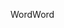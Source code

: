 <span data-ttu-id="36e15-101">Word</span><span class="sxs-lookup"><span data-stu-id="36e15-101">Word</span></span>